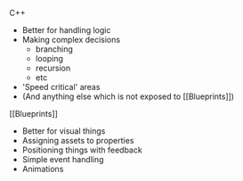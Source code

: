  C++
- Better for handling logic
- Making complex decisions
	- branching
	- looping
	- recursion
	- etc
- 'Speed critical' areas
- (And anything else which is not exposed to [[Blueprints]])

[[Blueprints]]
- Better for visual things
- Assigning assets to properties
- Positioning things with feedback
- Simple event handling
- Animations